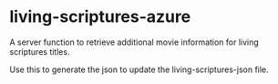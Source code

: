 # living-scriptures-azure
A server function to retrieve additional movie information for living scriptures titles.

Use this to generate the json to update the living-scriptures-json file.

